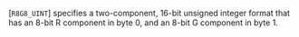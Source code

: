 [`R8G8_UINT`] specifies a two-component, 16-bit unsigned
integer format that has an 8-bit R component in byte 0, and an 8-bit G
component in byte 1.